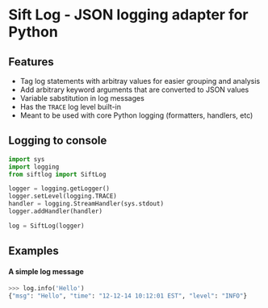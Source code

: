 Sift Log - JSON logging adapter for Python
===============

## Features
* Tag log statements with arbitray values for easier grouping and analysis
* Add arbitrary keyword arguments that are converted to JSON values
* Variable sabstitution in log messages
* Has the `TRACE` log level built-in
* Meant to be used with core Python logging (formatters, handlers, etc)
 
## Logging to console
```python
import sys
import logging
from siftlog import SiftLog

logger = logging.getLogger()
logger.setLevel(logging.TRACE)
handler = logging.StreamHandler(sys.stdout)
logger.addHandler(handler)

log = SiftLog(logger)
```

## Examples

#### A simple log message


```python
>>> log.info('Hello')
{"msg": "Hello", "time": "12-12-14 10:12:01 EST", "level": "INFO"}
```


